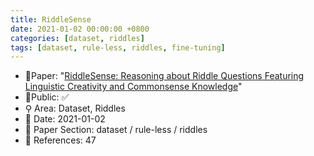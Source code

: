 ```yaml
---
title: RiddleSense
date: 2021-01-02 00:00:00 +0800
categories: [dataset, riddles]
tags: [dataset, rule-less, riddles, fine-tuning]
---
```


- 📙Paper: "[RiddleSense: Reasoning about Riddle Questions Featuring Linguistic Creativity and Commonsense Knowledge](https://www.semanticscholar.org/paper/RiddleSense%3A-Reasoning-about-Riddle-Questions-and-Lin-Wu/71fab1ce3c66998ba681ab378484be77690327a9)"
- 🔑Public: ✅
- ⚲ Area: Dataset, Riddles
- 📅 Date: 2021-01-02
- 🔎 Paper Section: dataset / rule-less / riddles
- 📝 References: 47
